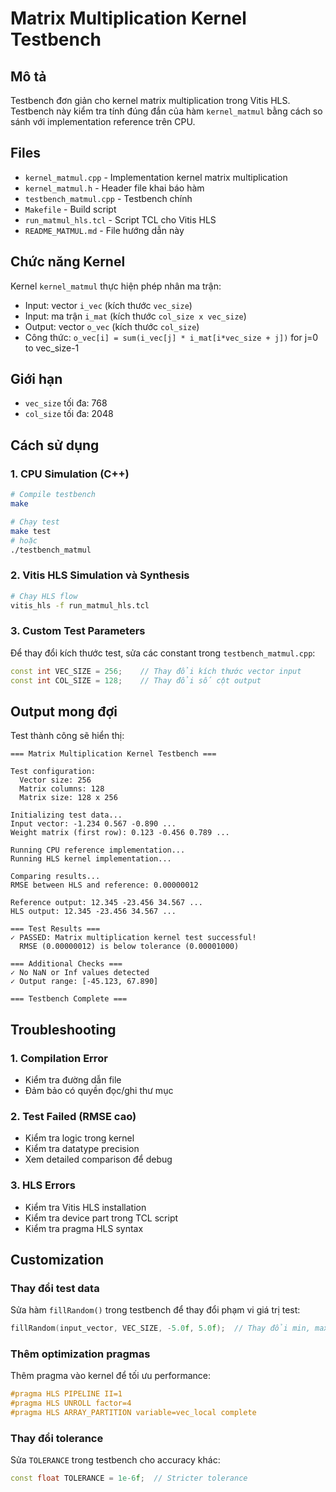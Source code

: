 # Matrix Multiplication Kernel Testbench

## Mô tả
Testbench đơn giản cho kernel matrix multiplication trong Vitis HLS. Testbench này kiểm tra tính đúng đắn của hàm `kernel_matmul` bằng cách so sánh với implementation reference trên CPU.

## Files

- `kernel_matmul.cpp` - Implementation kernel matrix multiplication
- `kernel_matmul.h` - Header file khai báo hàm
- `testbench_matmul.cpp` - Testbench chính
- `Makefile` - Build script
- `run_matmul_hls.tcl` - Script TCL cho Vitis HLS
- `README_MATMUL.md` - File hướng dẫn này

## Chức năng Kernel

Kernel `kernel_matmul` thực hiện phép nhân ma trận:
- Input: vector `i_vec` (kích thước `vec_size`) 
- Input: ma trận `i_mat` (kích thước `col_size x vec_size`)
- Output: vector `o_vec` (kích thước `col_size`)
- Công thức: `o_vec[i] = sum(i_vec[j] * i_mat[i*vec_size + j])` for j=0 to vec_size-1

## Giới hạn
- `vec_size` tối đa: 768
- `col_size` tối đa: 2048

## Cách sử dụng

### 1. CPU Simulation (C++)
```bash
# Compile testbench
make

# Chạy test
make test
# hoặc
./testbench_matmul
```

### 2. Vitis HLS Simulation và Synthesis
```bash
# Chạy HLS flow
vitis_hls -f run_matmul_hls.tcl
```

### 3. Custom Test Parameters
Để thay đổi kích thước test, sửa các constant trong `testbench_matmul.cpp`:
```cpp
const int VEC_SIZE = 256;    // Thay đổi kích thước vector input
const int COL_SIZE = 128;    // Thay đổi số cột output
```

## Output mong đợi

Test thành công sẽ hiển thị:
```
=== Matrix Multiplication Kernel Testbench ===

Test configuration:
  Vector size: 256
  Matrix columns: 128
  Matrix size: 128 x 256

Initializing test data...
Input vector: -1.234 0.567 -0.890 ...
Weight matrix (first row): 0.123 -0.456 0.789 ...

Running CPU reference implementation...
Running HLS kernel implementation...

Comparing results...
RMSE between HLS and reference: 0.00000012

Reference output: 12.345 -23.456 34.567 ...
HLS output: 12.345 -23.456 34.567 ...

=== Test Results ===
✓ PASSED: Matrix multiplication kernel test successful!
  RMSE (0.00000012) is below tolerance (0.00001000)

=== Additional Checks ===
✓ No NaN or Inf values detected
✓ Output range: [-45.123, 67.890]

=== Testbench Complete ===
```

## Troubleshooting

### 1. Compilation Error
- Kiểm tra đường dẫn file
- Đảm bảo có quyền đọc/ghi thư mục

### 2. Test Failed (RMSE cao)
- Kiểm tra logic trong kernel
- Kiểm tra datatype precision
- Xem detailed comparison để debug

### 3. HLS Errors
- Kiểm tra Vitis HLS installation
- Kiểm tra device part trong TCL script
- Kiểm tra pragma HLS syntax

## Customization

### Thay đổi test data
Sửa hàm `fillRandom()` trong testbench để thay đổi phạm vi giá trị test:
```cpp
fillRandom(input_vector, VEC_SIZE, -5.0f, 5.0f);  // Thay đổi min, max
```

### Thêm optimization pragmas
Thêm pragma vào kernel để tối ưu performance:
```cpp
#pragma HLS PIPELINE II=1
#pragma HLS UNROLL factor=4
#pragma HLS ARRAY_PARTITION variable=vec_local complete
```

### Thay đổi tolerance
Sửa `TOLERANCE` trong testbench cho accuracy khác:
```cpp
const float TOLERANCE = 1e-6f;  // Stricter tolerance
```